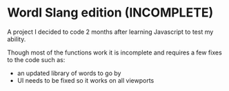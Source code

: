 # Wordl Slang edition (INCOMPLETE)

A project I decided to code 2 months after learning Javascript to test my ability.

Though most of the functions work it is incomplete and requires a few fixes to the code such as:

- an updated library of words to go by
- UI needs to be fixed so it works on all viewports
